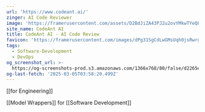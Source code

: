 ```yaml
---
url: 'https://www.codeant.ai/'
zinger: AI Code Reviewer
image: 'https://framerusercontent.com/assets/D2BdJiZA43PJ2u2ovYMkwTYeQL4.png'
site_name: CodeAnt AI
title: CodeAnt AI - AI Code Review
favicon: 'https://framerusercontent.com/images/dPg31SgCdLwGMsUqh0jsRwrgPQU.png'
tags:
  - Software-Development
  - DevOps
og_screenshot_url: >-
  https://og-screenshots-prod.s3.amazonaws.com/1366x768/80/false/d2265e89eea57e11d319424515aeb065f0b3229cd61bbbaab10befa13a588f59.jpeg
og-last-fetch: '2025-03-05T03:58:20.499Z'
---
```

[[for Engineering]]

[[Model Wrappers]] for [[Software Development]] 
